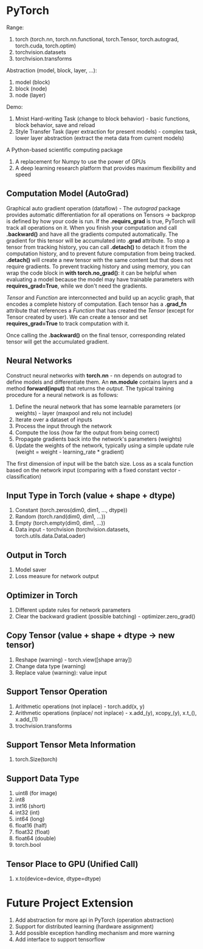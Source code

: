 # PyTorch

Range:
1. torch (torch.nn, torch.nn.functional, torch.Tensor, torch.autograd, torch.cuda, torch.optim)
2. torchvision.datasets
3. torchvision.transforms

Abstraction (model, block, layer, ...):
1. model (block)
2. block (node)
3. node (layer)

Demo:
1. Mnist Hard-writing Task (change to block behavior) - basic functions, block behavior, save and reload
2. Style Transfer Task (layer extraction for present models) - complex task, lower layer abstraction (extract the meta data from current models)

A Python-based scientific computing package
1. A replacement for Numpy to use the power of GPUs
2. A deep learning research platform that provides maximum flexibility and speed

## Computation Model (AutoGrad)
Graphical auto gradient operation (dataflow) - The *autograd* package provides automatic differentiation for all operations on Tensors -> backprop is defined by how your code is run. If the **.requirs_grad** is true, PyTorch will track all operations on it. When you finish your computation and call **.backward()** and have all the gradients computed automatically. The gradient for this tensor will be accumulated into **.grad** attribute. To stop a tensor from tracking history, you can call **.detach()** to detach it from the computation history, and to prevent future computation from being tracked. **.detach()** will create a new tensor with the same content but that does not require gradients. To prevent tracking history and using memory, you can wrap the code block in **with torch.no_grad()**: it can be helpful when evaluating a model because the model may have trainable parameters with **requires_grad=True**, while we don't need the gradients.

*Tensor* and *Function* are interconnected and build up an acyclic graph, that encodes a complete history of computation. Each tensor has a **.grad_fn** attribute that references a *Function* that has created the *Tensor* (except for Tensor created by user). We can create a tensor and set **requires_grad=True** to track computation with it.

Once calling the **.backward()** on the final tensor, corresponding related tensor will get the accumulated gradient.

## Neural Networks
Construct neural networks with **torch.nn** - nn depends on autograd to define models and differentiate them. An **nn.module** contains layers and a method **forward(input)** that returns the *output*. The typical training procedure for a neural network is as follows:
1. Define the neural network that has some learnable parameters (or weights) - layer (maxpool and relu not include)
2. Iterate over a dataset of inputs
3. Process the input through the network
4. Compute the loss (how far the output from being correct)
5. Propagate gradients back into the network's parameters (weights)
6. Update the weights of the network, typically using a simple update rule (weight = weight - learning_rate * gradient)

The first dimension of input will be the batch size. Loss as a scala function based on the network input (comparing with a fixed constant vector - classification)

## Input Type in Torch (value + shape + dtype)
1. Constant (torch.zeros(dim0, dim1, ..., dtype))
2. Random (torch.rand(dim0, dim1, ...))
3. Empty (torch.empty(dim0, dim1, ...))
4. Data input - torchvision (torchvision.datasets, torch.utils.data.DataLoader)

## Output in Torch
1. Model saver
2. Loss measure for network output

## Optimizer in Torch
1. Different update rules for network parameters
2. Clear the backward gradient (possible batching) - optimizer.zero_grad()

## Copy Tensor (value + shape + dtype -> new tensor)
1. Reshape (warning) - torch.view([shape array])
2. Change data type (warning)
3. Replace value (warning): value input

## Support Tensor Operation
1. Arithmetic operations (not inplace) - torch.add(x, y)
2. Arithmetic operations (inplace/ not inplace) - x.add_(y), xcopy_(y), x.t_(), x.add_(1)
3. trochvision.transforms

## Support Tensor Meta Information
1. torch.Size(torch)

## Support Data Type
1. uint8 (for image)
2. int8
3. int16 (short)
4. int32 (int)
5. int64 (long)
6. float16 (half)
7. float32 (float)
8. float64 (double)
9. torch.bool

## Tensor Place to GPU (Unified Call)
1. x.to(device=device, dtype=dtype)

# Future Project Extension
1. Add abstraction for more api in PyTorch (operation abstraction)
2. Support for distributed learning (hardware assignment)
3. Add possible exception handling mechanism and more warning
4. Add interface to support tensorflow